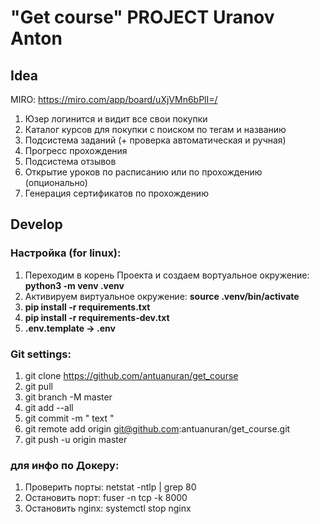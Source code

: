 # "Get course" PROJECT Uranov Anton

## Idea
MIRO: https://miro.com/app/board/uXjVMn6bPlI=/ 

1. Юзер логинится и видит все свои покупки
2. Каталог курсов для покупки с поиском по тегам и названию
3. Подсистема заданий (+ проверка автоматическая и ручная)
4. Прогресс прохождения
5. Подсистема отзывов
6. Открытие уроков по расписанию или по прохождению (опционально)
7. Генерация сертификатов по прохождению

## Develop

### Настройка (for linux):
1. Переходим в корень Проекта и создаем вортуальное окружение: **python3 -m venv .venv**
2. Активируем виртуальное окружение: **source .venv/bin/activate**
3. **pip install -r requirements.txt**
4. **pip install -r requirements-dev.txt**
5. **.env.template -> .env**


### Git settings:
1. git clone https://github.com/antuanuran/get_course
2. git pull
3. git branch -M master
4. git add --all
5. git commit -m " text "
6. git remote add origin git@github.com:antuanuran/get_course.git
7. git push -u origin master

### для инфо по Докеру:
1. Проверить порты:  netstat -ntlp | grep 80
2. Остановить порт:  fuser -n tcp -k 8000
3. Остановить nginx: systemctl stop nginx
